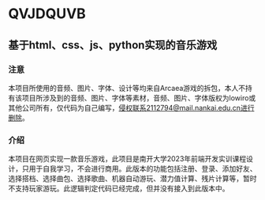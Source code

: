 # QVJDQUVB
## 基于html、css、js、python实现的音乐游戏
### 注意
本项目所使用的音频、图片、字体、设计等均来自Arcaea游戏的拆包，本人不持有该项目所涉及到的音频、图片、字体等素材，音频、图片、字体版权为lowiro或其他公司所有，仅代码为自己编写，侵权联系2112794@mail.nankai.edu.cn进行删除。
### 介绍
本项目在网页实现一款音乐游戏，此项目是南开大学2023年前端开发实训课程设计，只用于自我学习，不会进行商用。此版本的功能包括注册、登录、添加好友、选择搭档、选择曲包、选择歌曲、机器自动游玩、潜力值计算、残片计算等，暂时不支持玩家游玩。此逻辑判定代码已经完成，但并没有接入到此版本中。
